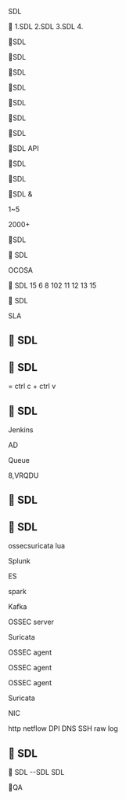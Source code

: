 SDL
 


1.SDL 2.SDL 3.SDL 4.

SDL

SDL


SDL
 

SDL


SDL

SDL
     

SDL
 

SDL
  API

SDL
 

SDL
 

SDL
&





1~5

2000+








SDL

 SDL

OCOSA 



   

 

 









    





 



 SDL
 15
 6  8 102 11 12 13 15

 SDL





 









SLA 

   


 SDL
--


  

 SDL
--

 =
ctrl c +
ctrl v

 SDL
--


 
 







Jenkins

AD



Queue





8,VRQDU

 SDL
--

 SDL
--


ossecsuricata  lua

Splunk

ES

spark

Kafka

OSSEC server

Suricata

OSSEC agent

OSSEC agent

OSSEC agent

Suricata

NIC

http
netflow DPI
DNS
SSH raw log

 SDL
--

 SDL
--SDL
 SDL

QA

